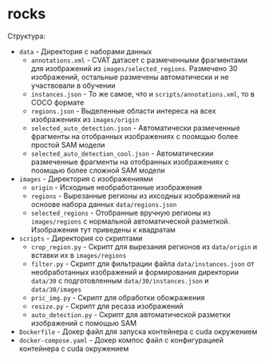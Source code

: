 # rocks

Структура:
- `data` - Директория с наборами данных
    - `annotations.xml` - CVAT датасет с размеченными фрагментами для изображений из `images/selected_regions`. Размечено 30 изображений, остальные размечены автоматически и не участвовали в обучении
    - `instances.json` - То же самое, что и `scripts/annotations.xml`, то в COCO формате
    - `regions.json` - Выделенные области интереса на всех изображениях из `images/origin`
    - `selected_auto_detection.json` - Автоматически размеченные фрагменты на отобранных изображениях с поомщью более простой SAM модели
    - `selected_auto_detection_cool.json` - Автоматическии размеченные фрагменты на отобранных изображениях с поомщью более сложной SAM модели
- `images` - Директория с изображениями
    - `origin` - Исходные необработанные изображения
    - `regions` - Вырезанные регионы из ихсодных изображений на осноове набора данных `data/regions.json`
    - `selected_regions` - Отобранные вручную регионы из `images/regions` с нормальной автоматической разметкой. Изображения тут приведены к квадратам
- `scripts` - Директория со скриптами
    - `crop_region.py` - Скрипт для вырезания регионов из `data/origin` и вставки их в `images/regions`
    - `filter.py` - Скрипт для фильтрации файла `data/instances.json` от необработанных изображений и формирования директории `data/30` с подготовленным `data/30/instances.json` и `data/30/images`
    - `pric_img.py` - Скрипт для обработки обожражения
    - `resize.py` - Скрипт для ресаза изображений
    - `auto_detection.py` - Скрипт для автоматической разметки изображений с помощью SAM
- `Dockerfile` - Докер файл для запуска контейнера с cuda окружением
- `docker-compose.yaml` - Докер компос файл с конфигурацией контейнера с cuda окружением
